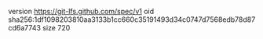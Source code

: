 version https://git-lfs.github.com/spec/v1
oid sha256:1df1098203810aa3133b1cc660c35191493d34c0747d7568edb78d87cd6a7743
size 720
